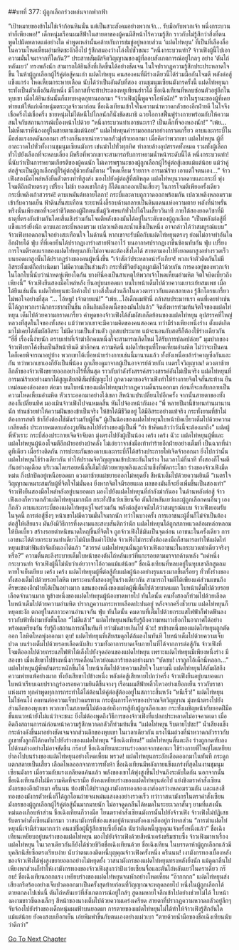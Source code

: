 ##บทที่ 377: ผู้ถูกเลือกร่วงหล่นจากฟากฟ้า

“เป้าหมายของข้าไม่ใช่เจ้าก้อนหินนั่น แต่เป็นสวะสังคมอย่างพวกเจ้า... รับมือกับพวกเจ้า หนึ่งกระบวนท่าก็เพียงพอ!”
เด็กหนุ่มเรือนผมสีฟ้าในสายตาของผู้คนมีสีหน้าไร้ความรู้สึก ราวกับไม่รู้สึกว่าสิ่งที่ตนพูดไปผิดพลาดแต่อย่างใด
คำพูดเหล่านั้นคล้ายกับการข่มขู่อยู่หลายส่วน ‘แฝดไท่หยุน’ ที่เป็นที่เลืองลื่อในความโหดเหี้ยมอำมหิตชะงักอึ้งไป รู้สึกสมองว่างโล่งไปชั่วขณะ
“หนึ่งกระบวนท่า? จ้าวเฟิงผู้นี้ไปเอาความมั่นใจมาจากที่ใดกัน?”
ประสาทสัมผัสจิตวิญญาณของผู้ที่ลอบสังเกตการณ์อยู่ไกลๆ อย่าง ‘ตันไถ่หลันเยว่’ ทรงพลังนัก สามารถได้ยินสิ่งที่เกิดขึ้นได้อย่างชัดเจน ในใจปรากฏความรู้สึกประประหลาดใจขึ้น
ในห้าผู้ถูกเลือกผู้ไร้คู่ต่อสู้คนเก่า แฝดไท่หยุน คนสองคนที่มีร่างเดียวนี้ได้ร่วมมือกันโจมตี พลังต่อสู้แข็งแกร่ง โหดเหี้ยมกระหายเลือด นับได้ว่าเป็นอันดับที่สอง
งานชุมนุมเซียนมังกรครั้งนี้ แฝดไท่หยุนกระทั่งเป็นตัวเต็งอันดับหนึ่ง มีโอกาสที่จะท้าประลองหยูเทียนฮ่าวได้
ชื่อเฉิงเทียนที่หลบซ่อนตัวอยู่ลึกในหุบเขา เมื่อได้ยินเช่นนั้นก็แทบหลุดอุทานออกมา “จ้าวเฟิงผู้นี้พูดจาโอหังนัก!”
ทว่าในฐานะของผู้ที่เคยพ่ายแพ้ให้แก่เด็กหนุ่มตระกูลจ้าวมาก่อน ชื่อเฉิงเทียนเข้าใจในความน่าหวาดกลัวของอีกฝ่ายดี ในใจจึงเชื่อครึ่งไม่เชื่อครึ่ง
ชายหนุ่มไม่ได้หนีไปไกลนักก็นั่งขัดสมาธิ ฉวยโอกาสฟื้นฟูร่างกายพร้อมกับให้ความสนใจกับสถานการณ์เบื้องหน้าไปด้วย
“หนึ่งกระบวนท่าเอาชนะเรา? เป็นเด็กที่จองหองนัก!”
“เพ้ย... ไม่เห็นเราพี่น้องอยู่ในสายตาแม้แต่น้อย!”
แฝดไท่หยุนคำรามออกมาอย่างกราดเกรี้ยว ดาบและกระบี่ในมือส่งแรงกดดันออกมา สร้างกลิ่นอายน่าหวาดกลัวมุ่งร้ายออกมา
เมื่อคิดว่าพวกเขา แฝดไท่หยุน ผู้ที่อาละวาดไปทั่วทั้งงานชุมนุมเซียนมังกร เข่นฆ่าไปทั่วทุกทิศ ทำลายล้างอุปสรรคทั้งหมด รวมทั้งผู้เลือกทั่วไปยังเลือกที่จะหลบเลี่ยง
มีหรือที่พวกเขาจะสามารถรับการหยามน้ำหน้าระดับนี้ได้
หนึ่งกระบวนท่า!
นี่นับว่าเป็นการหยามเกียรติของผู้คนนัก ไม่เคารพฐานะของผู้ถูกเลือกผู้ไร้คู่ต่อสู้เลยแม้แต่น้อย แม้ว่าคู่ต่อสู้จะเป็นผู้ถูกเลือกผู้ไร้คู่ต่อสู้ด้วยกันก็ตาม
“โหดเหี้ยม ร้ายกาจ อารมณ์ร้าย เอาแต่ใจตนเอง...”
จ้าวเฟิงสองมือไพล่หลังยืดตัวตรงท่าทีสูงส่ง มองไปยังคู่ต่อสู้ที่สติหลุด แฝดไท่หยุนวาดดาบและกระบี่ พุ่งโจมตีอีกฝ่ายตรงๆ
เปรี้ยง
ไม่ช้า ยอดเขาใกล้ๆ ก็ได้แตกออกเป็นเสี่ยงๆ ในการโจมตีเพียงครั้งเดียว
กระบี่เพลิงเก้าสวรรค์!
ดาบเหมันต์ทลายโลกา!
กระบี่และดาบถูกวาดออกพร้อมกัน เปลวเพลิงหลอมรวมเข้ากับความเย็น ฟ้าดินสั่นสะเทือน ระยะหนึ่งลี้รอบด้านกลายเป็นดินแดนแห่งความตาย พลังที่น่าพรั่นพรึงนั่นเพียงพอที่จะคร่าชีวิตของผู้ฝึกตนขั้นผู้วิเศษแท้ทั่วไปได้ในเสี้ยววินาที
ภายใต้สองยอดวิชาที่มีธาตุที่ตรงกันข้ามกันโดยสิ้นเชิงร่วมกันโจมตีพลังของมันได้อยู่ในระดับของผู้ถูกเลือก
“เป็นพลังต่อสู้ที่แข็งแกร่งยิ่งนัก ดาบและกระบี่หลอมรวม เปลวเพลิงและน้ำแข็งเป็นหนึ่ง อาจกล่าวได้ว่าสมบูรณ์แบบ”
จ้าวเฟิงทอดถอนใจอย่างสะเทือนใจ
ในด้านนี้ หากเขาจะรับมือกับแฝดไท่หยุนตรงๆ ย่อมไม่อาจทำอันใดอีกฝ่ายได้
ฟุ่บ
ที่ที่เคยยืนได้ปรากฏเงาร่างสายฟ้าเอาไว้ บนอากาศปรากฏเงาขึ้นซ้อนทับกัน
ฟุ่บ เปรี้ยง
การโจมตีรอบแรกของแฝดไท่หยุนกลับไม่อาจแตะต้องสิ่งใดได้ สายตามองไปยังยอดผาสูงอย่างรวดเร็ว
บนยอดผาสูงนั้นได้ปรากฏร่างของคนผู้หนึ่งขึ้น
“เจ้าสัตว์ประหลาดน่ารังเกียจ! พวกเจ้าตัวติดกันไม่มีอิสระตั้งแต่ถือกำเนิดมา ไม่มีความเป็นส่วนตัว กระทั่งชีวิตยังถูกผูกมัดไว้ด้วยกัน การคงอยู่ของพวกเจ้าในโลกใบนี้นับว่าน่าหดหู่เพียงใดกัน บางทีนี่คงเป็นสาเหตุให้พวกเจ้าโหดเหี้ยมอำมหิต จิตใจบิดเบี้ยวถึงเพียงนี้”
จ้าวเฟิงยืนสองมือไพล่หลัง ยืนอยู่บนยอดผา บนใบหน้าเต็มไปด้วยความเยาะเย้ยสมเพช
เมื่อได้ยินเช่นนั้น แฝดไท่หยุนชะงักค้างไป บางสิ่งในส่วนลึกในดวงตาราวกับแตกสลายลง รู้สึกโกรธเกรี้ยวไม่พอใจอย่างที่สุด
“... ไอ้หนู! เจ้าตายแน่!”
“เพ้ย...ไอ้เด็กผมฟ้านี่ กล้าสบประมาทเรา คนที่เคยทำเช่นนี้ได้ถูกพวกเราฉีกกระชากเป็นชิ้น กลืนกินเลือดเนื้อของมันไปแล้ว”
จิตสังหารท่วมท้นจิตใจของแฝดไท่หยุน เต็มไปด้วยความกราดเกรี้ยว
คำพูดของจ้าวเฟิงได้สัมผัสเกล็ดย้อนของแฝดไท่หยุน อุปสรรคที่ใหญ่หลวงที่สุดในใจของทั้งสอง
แม้ว่าพวกเขาจะมีความคิดของคนสองคน ทว่ามีร่างเพียงหนึ่งร่าง ตั้งแต่เกิดมาไม่เคยได้สัมผัสอิสระ ไม่มีความเป็นส่วนตัว ถูกสบประมาท แม้จะนอนกับสตรีก็ต้องใช้ร่างเดียวกัน
“ฮี่ฮี่ เรื่องนี้ง่ายนัก ตราบเท่าที่เจ้าฆ่าอีกคนหนึ่งก็จะสามารถเกิดใหม่ ได้รับการปลดปล่อย”
มุมปากของจ้าวเฟิงยกโค้งขึ้นเป็นสีหน้ายินดี
ฆ่าอีกคน
ความคิดนี้ แฝดไท่หยุนที่โหดเหี้ยมอำมหิต ไม่ว่าจะเป็นคนใดก็เคยพิจารณาอยู่บ้าง
พวกเขาได้เบื่อหน่ายร่างกายเช่นนี้มานานแล้ว ทั้งยังเหนื่อยล้ารำคาญซึ่งกันและกัน
ทว่าพวกเขาเองก็ยังเป็นพี่น้อง ถูกเลี้ยงดูมาจากผู้เป็นอาจารย์ด้วยกัน
เนตรใจวิญญาณ!
ดวงตาซ้ายลึกล้ำของจ้าวเฟิงขยายออกอย่างไร้ที่สิ้นสุด ราวกับกำลังรังสรรค์สรวงสรรค์อันไม่เป็นจริง
แฝดไท่หยุนที่อารมณ์ร้ายอย่างมากได้สูญเสียสติสัมปชัญญะไป ถูกดวงตาของจ้าวเฟิงทำให้ร่างกายจิตใจสั่นสะท้าน ยืนเหม่อมองล่องลอย
ต่อมา
บนใบหน้าของแฝดไท่หยุนปรากฏความดิ้นรนออกมา ก่อนที่จะกลับกลายเป็นความโหดเหี้ยมอำมหิต หัวเราะออกมาอย่างโง่เขลา สีหน้าแปรเปลี่ยนไปอีกครั้ง
จากนั้นสายตาของทั้งสองก็เปลี่ยนทิศ มองเมินจ้าวเฟิงไปจนหมดสิ้น หันไปจ้องหน้ากันเอง
“พี่ หลายปีมานี้ข้าทนท่านมานานนัก ท่านช่วยทำให้ความฝันของข้าเป็นจริง ให้ข้าได้มีชีวิตอยู่ ได้มีอิสระอย่างแท้จริง กระทั่งยามที่ข้าไม่ต้องการสตรี ข้าก็ยังต้องใช้มันร่วมกับผู้อื่น”
ผู้เป็นน้องของแฝดไท่หยุนใบหน้าบิดเบี้ยวเต็มไปด้วยความเกลียดชัง ประกายคมดาบส่องวูบฟันลงไปยังร่างของผู้เป็นพี่
“ฮ่า ข้าคิดแล้วว่าวันนี้จะต้องมาถึง”
แฝดผู้พี่หัวเราะ กระบี่ส่องประกายเจิดจ้าจับตา มุ่งตรงไปยังผู้เป็นน้อง
เคร้ง เคร้ง ฉัวะ
แฝดไท่หยุนผู้พี่และแฝดไท่หยุนผู้น้องโจมตีอีกฝ่ายอย่างบ้าคลั่ง ไม่เอ่ยวาจาส่งมือเท้าทำร้ายอีกฝ่ายอย่างเต็มที่ เป็นฉากที่น่าดูทีเดียว
เมื่อร่างติดกัน การปะทะกันของดาบและกระบี่ก็ได้สร้างประกายไฟเจิดจ้าออกมา
ยิ่งไปกว่านั้น แฝดไท่หยุนใช้ร่างเดียวกัน ทำให้ปราณจิตวิญญาณเข้าปะทะกันในร่าง
ในเวลาไม่กี่นาที ทั้งสองก็โจมตีกันอย่างดุเดือด บริเวณโดยรอยหนึ่งลี้เต็มไปด้วยพายุเพลิงและน้ำแข็งที่พัดกระโชก
ร่างของจ้าวเฟิงมืดหม่น กึ่งปกปิดอยู่เหนือยอดผา ดวงตาซ้ายแผ่ขยายออกไม่หยุดยั้ง สีหน้าเต็มไปด้วยความยินดี
“เนตรใจวิญญาณเหมาะสมกับผู้ที่จิตใจไม่มั่นคง ยิ่งหากจิตใจมีรอยแผล ผลของมันก็จะยิ่งเพิ่มขึ้นเป็นสองเท่า”
จ้าวเฟิงยืนสองมือไพล่หลังอยู่บนยอดผา มองไปยังแฝดไท่หยุนที่กำลังฆ่ากันอง
ในด้านพลังต่อสู้ จ้าวเฟิงเองก็หวาดกลัวแฝดไท่หยุนมากนัก กระทั่งปิงเว่ยเซียนจื่อ ตันไถ่หลันเยว่และผู้ถูกเลือกคนอื่นๆ เองก็กลัว
ดาบและกระบี่ของแฝดไท่หยุนจู่โจมร่วมกัน พลังต่อสู้อาจนับได้ว่าสมบูรณ์แบบ
จ้าวเฟิงยอมรับในจุดนี้ การต่อสู้ซึ่งๆ หน้าเขาไม่มีความมั่นใจมากนัก
ทว่าในบางครั้ง การเอาชนะผู้อื่นก็ไม่จำเป็นต้องต่อสู้ให้เสียแรง มันยังมีวิธีการที่งดงามและสงบสันติกว่านัก
แฝดไท่หยุนได้ถูกสภาพแวดล้อมหล่อหลอมให้บิดเบี้ยว สร้างรอยตำหนิขนาดใหญ่ขึ้นที่จิตใจ ถูกจ้าวเฟิงใช้มันเป็นจุดอ่อน เอาชนะในครั้งเดียว
การเอาชนะได้ด้วยกระบวนท่าเดียวไม่นับเป็นคำโป้ปด
จ้าวเฟิงไม่กระทั่งต้องลงมือก็สามารถทำให้แฝดไท่หยุนเข้าฆ่าฟันกำจัดกันเองได้แล้ว
“สวรรค์ แฝดไท่หยุนนั่นถูกจ้าวเฟิงเอาชนะในกระบวนท่าเดียวจริงๆ หรือ?”
ความตื่นตะลึงระบายเต็มใบหน้าของตันไถ่หลันเยว่ที่แกะรอยตามมาจากด้านหลัง
“แค่หนึ่งกระบวนท่า จ้าวเฟิงผู้นี้ไม่นับว่าเอ่ยวาจาโอ้อวดแม้แต่น้อย”
ชื่อเฉิงเทียนที่หลบอยู่ในหุบเขาลึกสูดลมหายใจเย็นเยียบ
เคร้ง เคร้ง
แฝดไท่หยุนผู้พี่ต่อสู้กับแฝดผู้น้องอย่างรุนแรงมากขึ้นเรื่อยๆ ทั่วทั้งร่างของทั้งสองเต็มไปด้วยรอยโลหิต
เพราะคนทั้งสองอยู่ในร่างเดียวกัน สามารถโจมตีได้เพียงแค่ส่วนแขนถึงศีรษะของอีกฝ่ายได้เป็นอย่างมาก
แขนของหนึ่งของแฝดผู้พี่เต็มไปด้วยบาดแผล ใบหน้าเต็มไปด้วยรอยเลือดจำนวนมาก
หูข้างหนึ่งของแฝดไท่หยุนผู้น้องขาดหายไป
ทันใดนั้น คนทั้งสองก็ท่วมไปด้วยเลือด ใบหน้าเต็มไปด้วยความอำมหิต ปรากฏความกระหายเลือดปะปนอยู่
หลังจากครึ่งชั่วยาม
แฝดไท่หยุนก็หยุดชะงัก ตกอยู่ในสภาวะคานอำนาจกัน
ฟุ่บ
ทันใดนั้น คมดาบที่เต็มไปด้วยกระแสไฟฟ้าก็ฟาดฟันลง ราวกับฟ้าที่ผ่ามายังพื้นโลก
“ไม่ดีแล้ว!”
แฝดไท่หยุนพลันรับรู้ถึงความหนาวเยือกในอากาศได้อย่างพร้อมเพรียงกัน รับรู้ถึงสถานการณ์ในทันที
ทว่ามันสายเกินไป
ฉัวะ!
ขาข้างหนึ่งของแฝดไท่หยุนถูกตัดออก โลหิตไหลพุ่งออกมา
ตุบ!
แฝดไท่หยุนที่เสียสมดุลได้ล้มลงในทันที ใบหน้าเต็มไปด้วยความเจ็บปวด บนร่างเต็มไปด้วยรอยเลือดนับสิบ รวมทั้งอาการบาดเจ็บภายในที่ได้จากการต่อสู้กัน
จ้าวเฟิงที่โจมตีออกไปด้วยกระแสไฟฟ้าได้เล็งไปยังจุดอ่อนของแฝดไท่หยุน
เพราะแฝดไท่หยุนมีเพียงหนึ่งร่าง มีสองขา เมื่อเสียขาไปข้างหนึ่งการเคลื่อนไหวย่อมเลวร้ายลงอย่างมาก
“บัดซบ! เราถูกไอ้เด็กนี่หลอก...”
แฝดไท่หยุนผู้พี่พลันตระหนักขึ้นได้ ใบหน้าเต็มไปด้วยความเสียใจ
ในยามนี้
แฝดไท่หยุนได้สัมผัสถึงความพ่ายแพ้อย่างมาก ทั้งยังเสียขาไปข้างหนึ่ง พลังต่อสู้เสียหายไปกว่าครึ่ง
จ้าวเฟิงยืนอยู่บนยอดผา ใบหน้าเรียบเฉยปรากฏร่องรอยความยินดีขึ้นจางๆ เรือนผมสีฟ้าพลิ้วไหวอย่างเยือกเย็น ราวกับราชาแห่งมาร ทุกคำพูดทุกการกระทำได้ไล่ต้อนให้คู่ต่อสู้ต้องอยู่ในสภาวะสิ้นหวัง
“หนีเร็ว!”
แฝดไท่หยุนไม่ใช่คนโง่ อดทนต่อความเจ็บปวดมรทาน กระตุ้นการโคจรของปราณจิตวิญญาณ มุ่งหน้าตรงไปยังส่วนลึกของหุบเขา
พวกเขาในสภาพนี้ไม่ต้องเอ่ยถึงการสู้กับผู้ถูกเลือกเลย กระทั่งเผชิญหน้ากับยอดฝีมือชั้นแนวหน้ายังไม่แน่ว่าจะชนะ
ยิ่งไม่ต้องพูดถึงวิธีการของจ้าวเฟิงที่แปลกประหลาดไม่อาจคาดเดา เมื่อคิดถึงสถานการณ์ก่อนหน้าความรู้สึกหวาดกลัวก็ท่วมท้นขึ้น
“แฝดไท่หยุน รีบตายไปซะ!”
น้ำเสียงแข็งกระด้างดังขึ้นมาอย่างชัดเจนจากส่วนลึกของหุบเขา
ในเวลาเดียวกัน แรงโน้มถ่วงที่น่าหวาดกลัวราวกับภูเขาทั้งลูกก็ได้กดทับไปยังร่างของแฝดไท่หยุน
“ชื่อเฉิงเทียน!”
แฝดไท่หยุนตื่นตะลึง ร่างถูกกดทับลงไปด้านล่างอย่างไม่อาจขัดขืน
กร๊อบ!
ชื่อเฉิงเทียนทะยานร่างออกจากซอกผา ใช้ร่างกายที่ใหญ่โตเหยียบย่ำลงไปบนร่างของแฝดไท่หยุนอย่างโหดเหี้ยม
พรวด!
แฝดไท่หยุนกระอักเลือดออกมาในทันที กระดูกแตกสลายเป็นเสี้ยว เลือดไหลออกจากทวารทั้งห้า
ชื่อเฉิงเทียนมีพลังกายแข็งแกร่งที่สุดในงานชุมนุมเซียนมังกร เมื่อรวมกับแรงเกลียดแค้นแล้ว พลังของเขาได้พุ่งสูงขึ้นไปจนถึงระดับใดกัน
นอกจากนั้น ชื่อเฉิงเทียนยังไม่มีความคิดที่จะรามือ ยังคงเหยียบร่างของแฝดไท่หยุนต่อไป แย่งชิงตราคำสั่งเซียนมังกรของอีกฝ่ายมา
ครืนนน
ท้องฟ้าได้ปรากฏเงามังกรทองสองเงาส่องสว่างหลอมรวมกัน
และแสงสีทองของมังกรตัวหนึ่งก็ได้ถูกโอนถ่ายจนหม่นแสงลงอย่างรวดเร็ว
ทว่าวาสนามังกรในตราคำสั่งเซียนมังกรของผู้ถูกเลือกผู้ไร้คู่ต่อสู้นั้นมากมายนัก ไม่อาจดูดกลืนได้หมดในระยะเวลาสั้นๆ
ยามที่แสงนั้นหม่นลงเกือบห้าส่วน ชื่อเฉิงเทียนก็วางมือ โยนตราคำสั่งเซียนมังกรนั้นไปยังจ้าวเฟิง
จ้าวเฟิงไม่ปฏิเสธ รับตราคำสั่งเซียนมังกรมา วาสนามังกรที่ส่องแสงอยู่ด้านบนยังคงเหลืออยู่กว่าหกส่วน
“การฆ่าแฝดไท่หยุนนี่เจ้ามีส่วนมากกว่า คนแซ่ชื่อผู้นี้รู้สึกซาบซึ้งยิ่งนัก นับว่าติดหนี้บุญคุณเจ้าครั้งหนึ่งแล้ว”
ชื่อเฉิงเทียนเหยียบอยู่บนร่างของแฝดไท่หยุน มองไปยังจ้าวเฟิงด้วยสีหน้าเคร่งขรึมซาบซึ้ง
จ้าวเฟิงมาหาเรื่องแฝดไท่หยุน ในเวลาเดียวกันก็ยังได้ช่วยชีวิตชื่อเฉิงเทียนด้วย
ชื่อเฉิงเทียน ในบรรดาห้าผู้ถูกเลือกแล้วมีบุคลิกนิสัยซื่อตรงเรียบง่าย นับว่าตนเองติดหนี้บุญคุณจ้าวเฟิงครั้งหนึ่ง
ครืนนน!
เงามังกรทองเบื้องหลังของจ้าวเฟิงได้พุ่งสูงขยายออกอย่างไม่หยุดยั้ง
วาสนามังกรของแฝดไท่หยุนทรงพลังยิ่งนัก แม้ดูดกลืนไปเพียงหกส่วนก็ทำให้เงามังกรทองของจ้าวเฟิงสูงกว่าปิงเว่ยเซียนจื่อและตันไถ่หลันเยว่ในคราเดียว
กร๊อบ!
ชื่อเฉิงเทียนออกแรง เหยียบร่างของแฝดไท่หยุนจนหักอย่างโหดเหี้ยม
“อ๊ากกกก”
แฝดไท่หยุนส่งเสียงกรีดร้องอย่างเจ็บปวดออกมาเป็นครั้งสุดท้ายก่อนที่วิญญาณจะหลุดลอยไป
หนึ่งในผู้ถูกเลือกได้ตายตกลงไปเช่นนี้
ตันไถ่หลันเยว่ที่สังเกตการณ์อยู่ใกล้ๆ สูดลมหายใจลึกเข้าไปอย่างช่วยไม่ได้ ใบหน้างดงามขาวซีดลงเล็กๆ
สีหน้าของนางเต็มไปด้วยความเคร่งเครียด สายตาที่ปรากฏความหวาดกลัวอยู่ลึกๆ จับจ้องไปยังร่างของเด็กหนุ่มผมฟ้าบนยอดผา
การตายของแฝดไท่หยุนไม่ได้ทำให้จ้าวเฟิงรู้สึกอันใดแม้แต่น้อย ยังคงสงบเยือกเย็น เอ่ยพึมพำขึ้นกับตนเองอย่างแผ่วเบา “ตายด้วยน้ำมือของชื่อเฉิงเทียนนับว่าดีกว่า”


[Go To Next Chapter]( ./157.md)
